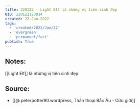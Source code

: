 ```yaml
---
title: 220122 - Light Elf là những vị tiên sinh đẹp
UID: 220122120814
created: 22-Jan-2022
tags:
  - 'created/2022/Jan/22'
  - 'evergreen'
  - 'permanent/fact'
publish: True
---
```

## Notes:
[[Light Elf]] là những vị tiên sinh đẹp

## Source:
- [[@ peterpotter90.wordpress, Thần thoại Bắc Âu - Cửu giới]]


